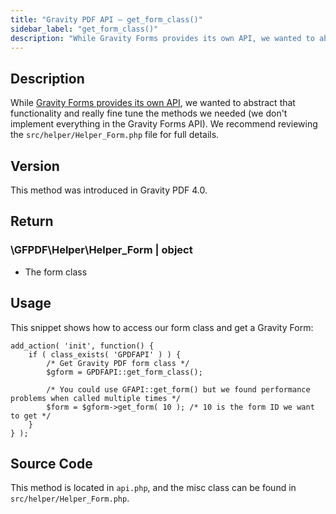 ```yaml
---
title: "Gravity PDF API – get_form_class()"
sidebar_label: "get_form_class()"
description: "While Gravity Forms provides its own API, we wanted to abstract that functionality and really fine tune the methods we needed."
---
```


## Description 

While [Gravity Forms provides its own API](https://www.gravityhelp.com/documentation/article/gravity-forms-api/), we wanted to abstract that functionality and really fine tune the methods we needed (we don't implement everything in the Gravity Forms API). We recommend reviewing the `src/helper/Helper_Form.php` file for full details.

## Version 

This method was introduced in Gravity PDF 4.0.

## Return 

### \\GFPDF\\Helper\\Helper\_Form \| object
* The form class

## Usage 

This snippet shows how to access our form class and get a Gravity Form:

```
add_action( 'init', function() {
    if ( class_exists( 'GPDFAPI' ) ) {
        /* Get Gravity PDF form class */
        $gform = GPDFAPI::get_form_class();

        /* You could use GFAPI::get_form() but we found performance problems when called multiple times */
        $form = $gform->get_form( 10 ); /* 10 is the form ID we want to get */
    }
} );
```

## Source Code 

This method is located in `api.php`, and the misc class can be found in `src/helper/Helper_Form.php`.
